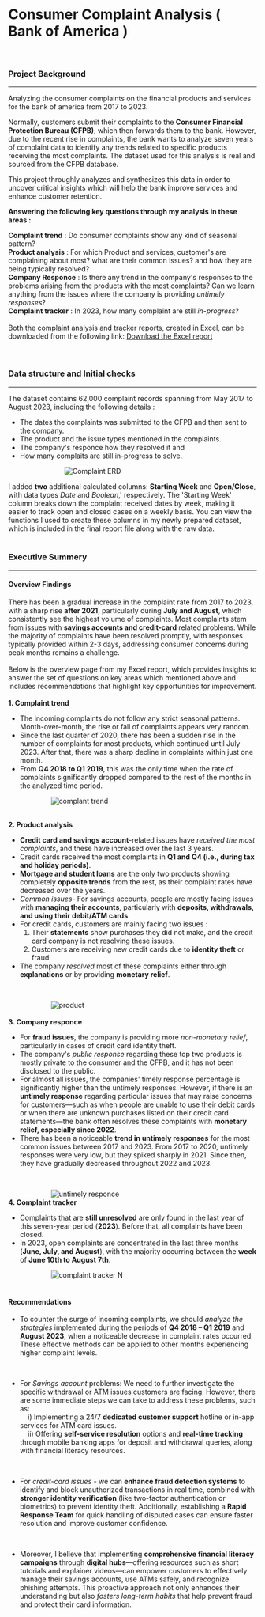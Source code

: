 # Consumer Complaint Analysis ( Bank of America )
<br/> 
<h3>Project Background</h3> 
<hr>
Analyzing the consumer complaints on the financial products and services for the bank of america from 2017 to 2023. 

Normally, customers submit their complaints to the **Consumer Financial Protection Bureau (CFPB)**, which then forwards them to the bank. However, due to the recent rise in complaints, the bank wants to analyze seven years of complaint data to identify any trends related to specific products receiving the most complaints.  The dataset used for this analysis is real and sourced from the CFPB database.<br/> 

This project throughly analyzes and synthesizes this data in order to uncover critical insights which will help the bank improve services and enhance customer retention.

**Answering the following key questions through my analysis in these areas :** <br/> 

**Complaint trend** : Do consumer complaints show any kind of seasonal pattern?<br/> 
**Product analysis** : For which Product and services, customer's are complaining about most? what are their common issues? and how they are being typically resolved?<br/> 
**Company Responce** : Is there any trend in the company's responses to the problems arising from the products with the most complaints? Can we learn anything from the issues where the company is providing *untimely responses*?<br/> 
**Complaint tracker** : In 2023, how many complaint are still *in-progress*?<br/>  
Both the complaint analysis and tracker reports, created in Excel, can be downloaded from the following link: [Download the Excel report](https://github.com/arghanilhub/Customer_Complaint_Analysis/blob/main/Financial_Consumer_Complaints.xlsx) 
<br/> 
<br/> 
<br/> 

<h3>Data structure and Initial checks</h3> 
<hr> 
The dataset contains 62,000 complaint records spanning from May 2017 to August 2023, including the following details :<br/> 

* The dates the complaints was submitted to the CFPB and then sent to the company.<br/> 
* The product and the issue types mentioned in the complaints.<br/>  
* The company's responce how they resolved it and<br/>  
* How many complaits are still in-progress to solve.<br/>


&nbsp; &nbsp; &nbsp; &nbsp; &nbsp; &nbsp; &nbsp; &nbsp; &nbsp; &nbsp; &nbsp; &nbsp; &nbsp; &nbsp; &nbsp;![Complaint ERD](https://github.com/arghanilhub/Customer_Complaint_Analysis/blob/main/complaint_ERD.png) 

I added **two** additional calculated columns: **Starting Week** and **Open/Close**, with data types *Date* and *Boolean*,' respectively. The 'Starting Week' column breaks down the complaint received dates by week, making it easier to track open and closed cases on a weekly basis. You can view the functions I used to create these columns in my newly prepared dataset, which is included in the final report file along with the raw data.   
<br/> 

<h3>Executive Summery</h3> 
<hr> 
<h4>Overview Findings</h4> 

There has been a gradual increase in the complaint rate from 2017 to 2023, with a sharp rise **after 2021**, particularly during **July and August**, which consistently see the highest volume of complaints. Most complaints stem from issues with **savings accounts and credit-card** related problems. While the majority of complaints have been resolved promptly, with responses typically provided within 2-3 days, addressing consumer concerns during peak months remains a challenge.<br/>  
Below is the overview page from my Excel report, which provides insights to answer the set of questions on key areas which mentioned above and includes recommendations that highlight key opportunities for improvement.<br/>  
**1. Complaint trend** 
* The incoming complaints do not follow any strict seasonal patterns. Month-over-month, the rise or fall of complaints appears very random.
* Since the last quarter of 2020, there has been a sudden rise in the number of complaints for most products, which continued until July 2023. After that, there was a sharp decline in complaints within just one month.
* From **Q4 2018 to Q1 2019**, this was the only time when the rate of complaints significantly dropped compared to the rest of the months in the analyzed time period.<br/>


&nbsp; &nbsp; &nbsp; &nbsp; &nbsp; &nbsp; &nbsp; &nbsp; &nbsp; &nbsp; &nbsp; ![complant trend](https://github.com/arghanilhub/Customer_Complaint_Analysis/blob/main/Complaint_trend.png) <br/> 
<br/> 
 
**2. Product analysis** 
* **Credit card and savings account**-related issues have *received the most complaints*, and these have increased over the last 3 years.
* Credit cards received the most complaints in **Q1 and Q4 (i.e., during tax and holiday periods)**.
* **Mortgage and student loans** are the only two products showing completely **opposite trends** from the rest, as their complaint rates have decreased over the years.
* *Common issues*- For savings accounts, people are mostly facing issues with **managing their accounts**, particularly with **deposits, withdrawals, and using their debit/ATM cards**.
* For credit cards, customers are mainly facing two issues :                                                                                 
     1.  Their **statements** show purchases they did not make, and the credit card company is not resolving these issues.
     2.  Customers are receiving new credit cards due to **identity theft** or fraud.
* The company *resolved* most of these complaints either through **explanations** or by providing **monetary relief**.
<br/> 
   
&nbsp; &nbsp; &nbsp; &nbsp; &nbsp; &nbsp; &nbsp; &nbsp; &nbsp; &nbsp; &nbsp; ![product](https://github.com/arghanilhub/Customer_Complaint_Analysis/blob/main/Product.png) <br/> 
<br/> 
**3. Company responce** 
* For **fraud issues**, the company is providing more *non-monetary relief*, particularly in cases of credit card identity theft.
* The company's *public response* regarding these top two products is mostly private to the consumer and the CFPB, and it has not been disclosed to the public.
* For almost all issues, the companies' timely response percentage is significantly higher than the untimely responses. However, if there is an **untimely response** regarding particular issues that may raise concerns for customers—such as when people are unable to use their debit cards or when there are unknown purchases listed on their credit card statements—the bank often resolves these complaints with **monetary relief, especially since 2022**.
* There has been a noticeable **trend in untimely responses** for the most common issues between 2017 and 2023. From 2017 to 2020, untimely responses were very low, but they spiked sharply in 2021. Since then, they have gradually decreased throughout 2022 and 2023.
<br/>

&nbsp; &nbsp; &nbsp; &nbsp; &nbsp; &nbsp; &nbsp; &nbsp; &nbsp; &nbsp; &nbsp; ![untimely responce](https://github.com/arghanilhub/Customer_Complaint_Analysis/blob/main/Untimely_responce.png) 
<br/> 
**4. Complaint tracker** 
* Complaints that are **still unresolved** are only found in the last year of this seven-year period (**2023**). Before that, all complaints have been closed.
* In 2023, open complaints are concentrated in the last three months (**June, July, and August**), with the majority occurring between the **week** of **June 10th to August 7th**.<br/> 
  
&nbsp; &nbsp; &nbsp; &nbsp; &nbsp; &nbsp; &nbsp; &nbsp; &nbsp; &nbsp; &nbsp; ![complaint tracker N](https://github.com/arghanilhub/Customer_Complaint_Analysis/blob/main/complaint_tracker_N.png) 
<br/> 
<br/> 

<h4>Recommendations</h4> 

* To counter the surge of incoming complaints, we should *analyze the strategies* implemented during the periods of **Q4 2018 – Q1 2019** and **August 2023**, when a noticeable decrease in complaint rates occurred. These effective methods can be applied to other months experiencing higher complaint levels.<br/> 
<br/> 
   
 * For *Savings account* problems: We need to further investigate the specific withdrawal or ATM issues customers are facing. 
                                  However, there are some immediate steps we can take to address these problems, such as:<br/> 
                                   &nbsp; &nbsp; i) Implementing a 24/7 **dedicated customer support** hotline or in-app services for ATM card issues.<br/> 
                                  &nbsp; &nbsp; ii) Offering **self-service resolution** options and **real-time tracking** through mobile banking apps for deposit and  withdrawal queries, along with financial literacy resources.<br/>   
<br/> 

* For *credit-card issues* - we can **enhance fraud detection systems** to identify and block unauthorized transactions in real time, combined with **stronger identity verification** (like two-factor authentication or biometrics) to prevent identity theft. Additionally, establishing a **Rapid Response Team** for quick handling of disputed cases can ensure faster resolution and improve customer confidence.<br/>  
<br/> 

* Moreover, I believe that implementing **comprehensive financial literacy campaigns** through **digital hubs**—offering resources such as short tutorials and explainer videos—can empower customers to effectively manage their savings accounts, use ATMs safely, and recognize phishing attempts. This proactive approach not only enhances their understanding but also *fosters long-term habits* that help prevent fraud and protect their card information.




